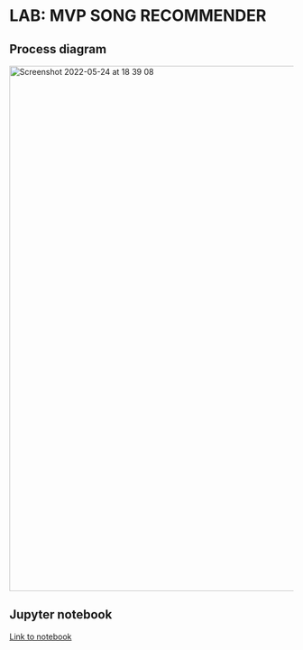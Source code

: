 # LAB: MVP SONG RECOMMENDER

## Process diagram

<img width="931" alt="Screenshot 2022-05-24 at 18 39 08" src="https://user-images.githubusercontent.com/101060178/170087980-46f4b947-0bf0-4c63-a748-fb30effc6bc1.png">

## Jupyter notebook

[Link to notebook](https://github.com/rogerserret/IronRoger/blob/main/week7_classexs/Lab%20-%20MVP%20song%20recommender.ipynb)


